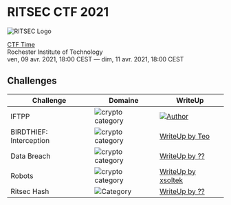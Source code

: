 # RITSEC CTF 2021

![RITSEC Logo](https://ctftime.org/media/cache/27/d0/27d0cdd143aab50c6d737ba4e994becc.png)  

[CTF Time](https://ctftime.org/event/1309)  
Rochester Institute of Technology  
ven, 09 avr. 2021, 18:00 CEST — dim, 11 avr. 2021, 18:00 CEST   

## Challenges

| Challenge | Domaine | WriteUp |
| --- | --- | --- |
| IFTPP | ![crypto category](https://img.shields.io/badge/Category-Forensics-yellow.svg) | [![Author](https://img.shields.io/badge/Author-Farnior-red.svg)](IFTPP/) |
| BIRDTHIEF: Interception | ![crypto category](https://img.shields.io/badge/Category-Forensics-yellow.svg) | [WriteUp by Teo](birdthief_interception/) |
| Data Breach | ![crypto category](https://img.shields.io/badge/Category-INTEL-blue.svg) | [WriteUp by ??](Data_breach/) |
| Robots | ![crypto category](https://img.shields.io/badge/Category-WEB-Green.svg) | [WriteUp by xsoltek](robots/) |
| Ritsec Hash | ![Category](https://img.shields.io/badge/Category-Crypto-red.svg) | [WriteUp by ??](ritsec_hash/) |

